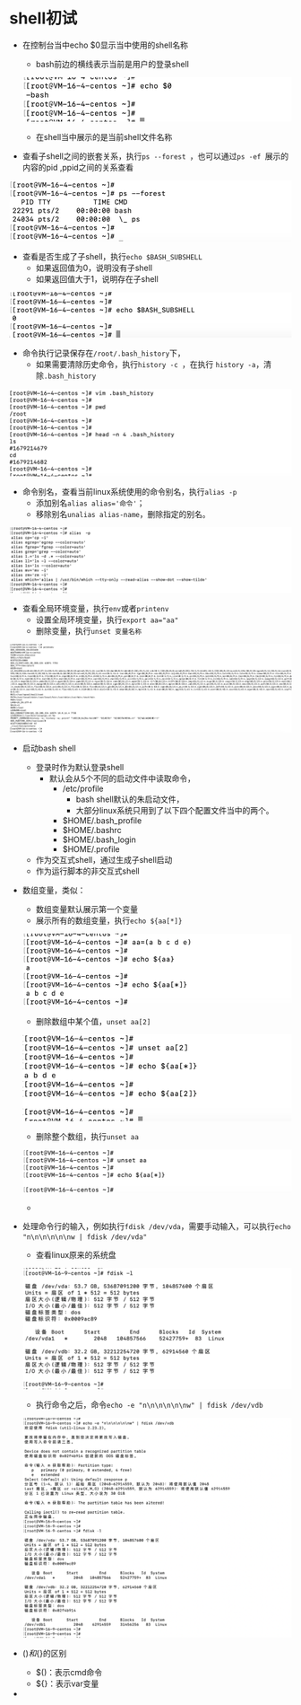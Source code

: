 # shell初试

- 在控制台当中echo $0显示当中使用的shell名称

  - bash前边的横线表示当前是用户的登录shell

  ![image-20230715151410732](images/image-20230715151410732.png)

  - 在shell当中展示的是当前shell文件名称

- 查看子shell之间的嵌套关系，执行`ps --forest `，也可以通过`ps -ef `展示的内容的pid ,ppid之间的关系查看

![image-20230715151735804](images/image-20230715151735804.png)

- 查看是否生成了子shell，执行`echo $BASH_SUBSHELL`
  - 如果返回值为0，说明没有子shell
  - 如果返回值大于1，说明存在子shell

![image-20230715151957868](images/image-20230715151957868.png)

- 命令执行记录保存在`/root/.bash_history`下，
  - 如果需要清除历史命令，执行`history -c `，在执行 `history -a`，清除`.bash_history`

![image-20230715152356853](images/image-20230715152356853.png)

- 命令别名，查看当前linux系统使用的命令别名，执行`alias -p`
  - 添加别名`alias alias='命令'`；
  - 移除别名`unalias alias-name`，删除指定的别名。

![image-20230715152654079](images/image-20230715152654079.png)

- 查看全局环境变量，执行`env`或者`printenv`
  - 设置全局环境变量，执行`export aa="aa"`
  - 删除变量，执行`unset 变量名称`

![image-20230715153016767](images/image-20230715153016767.png)

- 启动bash shell
  - 登录时作为默认登录shell
    - 默认会从5个不同的启动文件中读取命令，
      - /etc/profile
        - bash shell默认的朱启动文件，
        - 大部分linux系统只用到了以下四个配置文件当中的两个。
      - $HOME/.bash_profile
      - $HOME/.bashrc
      - $HOME/.bash_login
      - $HOME/.profile
  - 作为交互式shell，通过生成子shell启动
  - 作为运行脚本的非交互式shell

- 数组变量，类似：

  - 数组变量默认展示第一个变量
  - 展示所有的数组变量，执行`echo ${aa[*]}`

  ![image-20230715154724709](images/image-20230715154724709.png)

  - 删除数组中某个值，`unset aa[2]`

  ![image-20230715154945803](images/image-20230715154945803.png)

  - 删除整个数组，执行`unset aa`

  ![image-20230715155002581](images/image-20230715155002581.png)

  - 

- 处理命令行的输入，例如执行`fdisk /dev/vda`，需要手动输入，可以执行`echo "n\n\n\n\n\nw | fdisk /dev/vda"`

  - 查看linux原来的系统盘

  ![image-20230716234648483](images/image-20230716234648483.png)

  - 执行命令之后，命令`echo -e "n\n\n\n\n\nw" | fdisk /dev/vdb `

  ![image-20230716234705436](images/image-20230716234705436.png)

- $()和${}的区别

  - $()：表示cmd命令
  - ${}：表示var变量

- 